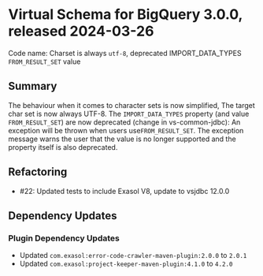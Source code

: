 # Virtual Schema for BigQuery 3.0.0, released 2024-03-26

Code name: Charset is always `utf-8`, deprecated IMPORT_DATA_TYPES `FROM_RESULT_SET` value

## Summary

The behaviour when it comes to character sets is now simplified,
The target char set is now always UTF-8.
The `IMPORT_DATA_TYPES` property (and value `FROM_RESULT_SET`) are now deprecated (change in vs-common-jdbc):
An exception will be thrown when users use`FROM_RESULT_SET`. The exception message warns the user that the value is no longer supported and the property itself is also deprecated.

## Refactoring

* #22: Updated tests to include Exasol V8, update to vsjdbc 12.0.0

## Dependency Updates

### Plugin Dependency Updates

* Updated `com.exasol:error-code-crawler-maven-plugin:2.0.0` to `2.0.1`
* Updated `com.exasol:project-keeper-maven-plugin:4.1.0` to `4.2.0`
